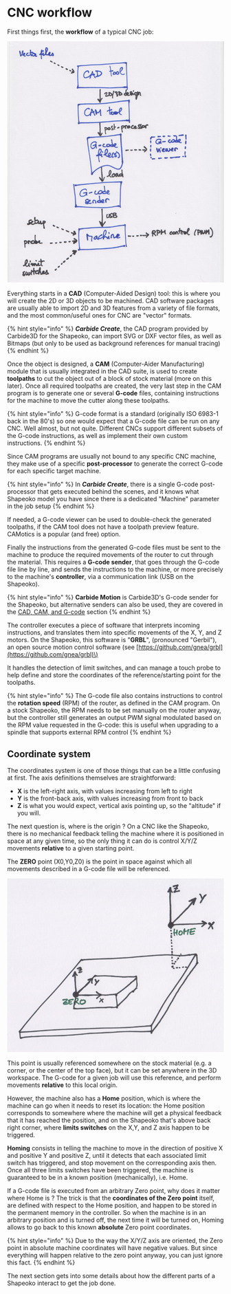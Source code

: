 # CNC workflow

First things first, the **workflow** of a typical CNC job: 

![](.gitbook/assets/workflow2.png)

Everything starts in a **CAD** \(Computer-Aided Design\) tool: this is where you will create the 2D or 3D objects to be machined. CAD software packages are usually able to import 2D and 3D features from a variety of file formats, and the most common/useful ones for CNC are "vector" formats. 

{% hint style="info" %}
 _**Carbide Create**_, the CAD program provided by Carbide3D for the Shapeoko, can import SVG or DXF vector files, as well as Bitmaps \(but only to be used as background references for manual tracing\)
{% endhint %}

Once the object is designed, a **CAM** \(Computer-Aider Manufacturing\) module that is usually integrated in the CAD suite, is used to create **toolpaths** to cut the object out of a block of stock material \(more on this later\). Once all required toolpaths are created, the very last step in the CAM program is to generate one or several **G-code** files, containing instructions for the machine to move the cutter along these toolpaths.

{% hint style="info" %}
G-code format is a standard \(originally ISO 6983-1 back in the 80's\) so one would expect that a G-code file can be run on any CNC. Well almost, but not quite. Different CNCs support different subsets of the G-code instructions, as well as implement their own custom instructions.
{% endhint %}

Since CAM programs are usually not bound to any specific CNC machine, they make use of a specific **post-processor** to generate the correct G-code for each specific target machine.

{% hint style="info" %}
In _**Carbide Create**_, there is a single G-code post-processor that gets executed behind the scenes, and it knows what Shapeoko model you have since there is a dedicated "Machine" parameter in the job setup
{% endhint %}

If needed, a G-code viewer can be used to double-check the generated toolpaths, if the CAM tool does not have a toolpath preview feature. CAMotics is a popular \(and free\) option.

Finally the instructions from the generated G-code files must be sent to the machine to produce the required movements of the router to cut through the material. This requires a **G-code sender**, that goes through the G-code file line by line, and sends the instructions to the machine, or more precisely to the machine's **controller**, via a communication link \(USB on the Shapeoko\).

{% hint style="info" %}
 **Carbide Motion** is Carbide3D's G-code sender for the Shapeoko, but alternative senders can also be used, they are covered in the [CAD, CAM, and G-code](cad-cam-tools.md#g-code-senders) section
{% endhint %}

The controller executes a piece of software that interprets incoming instructions, and translates them into specific movements of the X, Y, and Z motors. On the Shapeoko, this software is "**GRBL**", \(pronounced "Gerbil"\), an open source motion control software \(see [https://github.com/gnea/grbl](https://github.com/gnea/grbl)\)

It handles the detection of limit switches, and can manage a touch probe to help define and store the coordinates of the reference/starting point for the toolpaths.

{% hint style="info" %}
The G-code file also contains instructions to control the **rotation speed** \(RPM\) of the router, as defined in the CAM program. On a stock Shapeoko, the RPM needs to be set manually on the router anyway, but the controller still generates an output PWM signal modulated based on the RPM value requested in the G-code: this is useful when upgrading to a spindle that supports external RPM control
{% endhint %}

## Coordinate system

The coordinates system is one of those things that can be a little confusing at first. The axis definitions themselves are straightforward:

* **X** is the left-right axis, with values increasing from left to right
* **Y** is the front-back axis, with values increasing from front to back
* **Z** is what you would expect, vertical axis pointing up, so the "altitude" if you will.

The next question is, where is the origin ? On a CNC like the Shapeoko, there is no mechanical feedback telling the machine where it is positioned in space at any given time, so the only thing it can do is control X/Y/Z movements **relative** to a given starting point.

The **ZERO** point \(X0,Y0,Z0\) is the point in space against which all movements described in a G-code file will be referenced.

![](.gitbook/assets/coordinate_system800.png)

This point is usually referenced somewhere on the stock material \(e.g. a corner, or the center of the top face\), but it can be set anywhere in the 3D workspace. The G-code for a given job will use this reference, and perform movements **relative** to this local origin.

However, the machine also has a **Home** position, which is where the machine can go when it needs to reset its location: the Home position corresponds to somewhere where the machine will get a physical feedback that it has reached the position, and on the Shapeoko that's above back right corner, where **limits switches** on the X,Y, and Z axis happen to be triggered.

**Homing** consists in telling the machine to move in the direction of positive X and positive Y and positive Z, until it detects that each associated limit switch has triggered, and stop movement on the corresponding axis then. Once all three limits switches have been triggered, the machine is guaranteed to be in a known position \(mechanically\), i.e. Home.

If a G-code file is executed from an arbitrary Zero point, why does it matter where Home is ? The trick is that the **coordinates of the Zero point** itself, are defined with respect to the Home position, and happen to be stored in the permanent memory in the controller. So when the machine is in an arbitrary position and is turned off, the next time it will be turned on, Homing allows to go back to this known **absolute** Zero point coordinates.

{% hint style="info" %}
Due to the way the X/Y/Z axis are oriented, the Zero point in absolute machine coordinates will have negative values. But since everything will happen relative to the zero point anyway, you can just ignore this fact.
{% endhint %}

The next section gets into some details about how the different parts of a Shapeoko interact to get the job done. 

